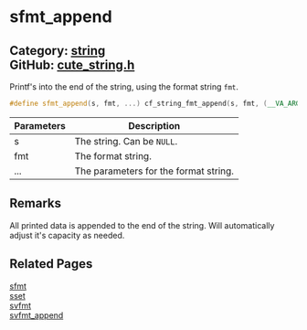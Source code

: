 [](../header.md ':include')

# sfmt_append

Category: [string](/api_reference?id=string)  
GitHub: [cute_string.h](https://github.com/RandyGaul/cute_framework/blob/master/include/cute_string.h)  
---

Printf's into the end of the string, using the format string `fmt`.

```cpp
#define sfmt_append(s, fmt, ...) cf_string_fmt_append(s, fmt, (__VA_ARGS__))
```

Parameters | Description
--- | ---
s | The string. Can be `NULL`.
fmt | The format string.
... | The parameters for the format string.

## Remarks

All printed data is appended to the end of the string. Will automatically adjust it's capacity as needed.

## Related Pages

[sfmt](/string/sfmt.md)  
[sset](/string/sset.md)  
[svfmt](/string/svfmt.md)  
[svfmt_append](/string/svfmt_append.md)  
